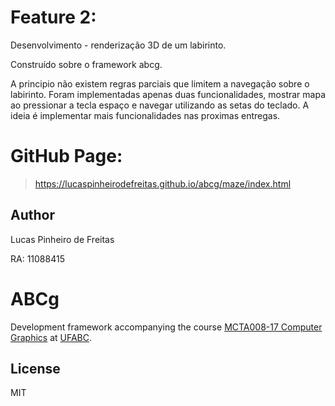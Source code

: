 # Feature 2:
Desenvolvimento - renderização 3D de um labirinto.
<p>Construído sobre o framework abcg.</p>
<p>A principio não existem regras parciais que limitem a navegação sobre o labirinto.
Foram implementadas apenas duas funcionalidades, mostrar mapa ao pressionar a tecla espaço e navegar utilizando as setas 
do teclado. A ideia é implementar mais funcionalidades nas proximas entregas.</p>

# GitHub Page:
> https://lucaspinheirodefreitas.github.io/abcg/maze/index.html


## Author

<p>Lucas Pinheiro de Freitas</p>
<p>RA: 11088415</p>

# ABCg
Development framework accompanying the course [MCTA008-17 Computer Graphics](http://professor.ufabc.edu.br/~harlen.batagelo/cg/) at [UFABC](https://www.ufabc.edu.br/).

## License

MIT

